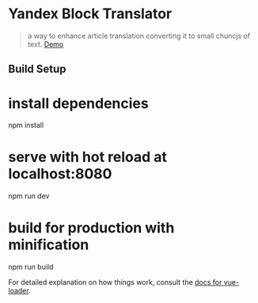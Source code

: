 
# Yandex Block Translator
> a way to enhance article translation converting it to small chuncjs of text.
[Demo](https://ahmed-osama.github.io/yandex-translation-api-with-vue/)
## Build Setup

# install dependencies
npm install

# serve with hot reload at localhost:8080
npm run dev

# build for production with minification
npm run build


For detailed explanation on how things work, consult the [docs for vue-loader](http://vuejs.github.io/vue-loader).

